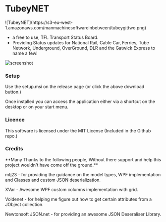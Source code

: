 <h1>TubeyNET</h1>
![TubeyNET](https://s3-eu-west-1.amazonaws.com/manmachinesoftwareinbetween/tubeygittwo.png)

+ a free to use, TFL Transport Status Board.
+ Providing Status updates for National Rail, Cable Car, Ferries, Tube Network, Underground, OverGround, DLR and the Gatwick Express to name a few!

![screenshot](https://s3-eu-west-1.amazonaws.com/manmachinesoftwareinbetween/snapshotexample.png)


<h3>Setup</h3>

Use the setup.msi on the release page (or click the above download button.)

Once installed you can access the application either via a shortcut on the desktop or on your start menu.



<h3>Licence</h3>
This software is licensed under the MIT License (Included in the Github repo.)

<h3>Credits</h3>
**Many Thanks to the following people, Without there support and help this project wouldn't have come off the ground.**

mtj23 - for providing the guidance on the model types, WPF implementation and Classes and custom JSON deserialization.

XVar - Awesome WPF custom columns implementation with grid.

Voldenet - for helping me figure out how to get certain attributes from a JObject collection.

Newtonsoft JSON.net - for providing an awesome JSON Deseraliser Library.
